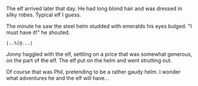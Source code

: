 The elf arrived later that day. He had long blond hair and was dressed
in silky robes. Typical elf I guess.

The minute he saw the steel helm studded with emeralds his 
eyes bulged. "I must have it!" he shouted.

    |..%[@...|

Jonny haggled with the elf, settling on a price that was somewhat
generous, on the part of the elf. The elf put on the helm
and went strutting out.

Of course that was Phil, pretending to be a rather gaudy helm.
I wonder what adventures he and the elf will have...
